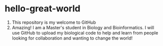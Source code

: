 # hello-great-world
1. This repository is my welcome to GitHub
2. Amazing! I am a Master's student in Biology and Bioinformatics. I will use GitHub to upload my biological code to help and learn from people looking for collaboration and wanting to change the world! 


